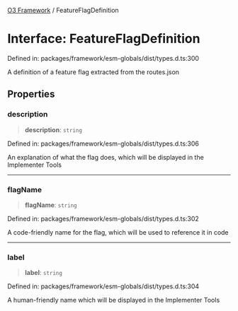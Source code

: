 [O3 Framework](../API.md) / FeatureFlagDefinition

# Interface: FeatureFlagDefinition

Defined in: packages/framework/esm-globals/dist/types.d.ts:300

A definition of a feature flag extracted from the routes.json

## Properties

### description

> **description**: `string`

Defined in: packages/framework/esm-globals/dist/types.d.ts:306

An explanation of what the flag does, which will be displayed in the Implementer Tools

***

### flagName

> **flagName**: `string`

Defined in: packages/framework/esm-globals/dist/types.d.ts:302

A code-friendly name for the flag, which will be used to reference it in code

***

### label

> **label**: `string`

Defined in: packages/framework/esm-globals/dist/types.d.ts:304

A human-friendly name which will be displayed in the Implementer Tools

